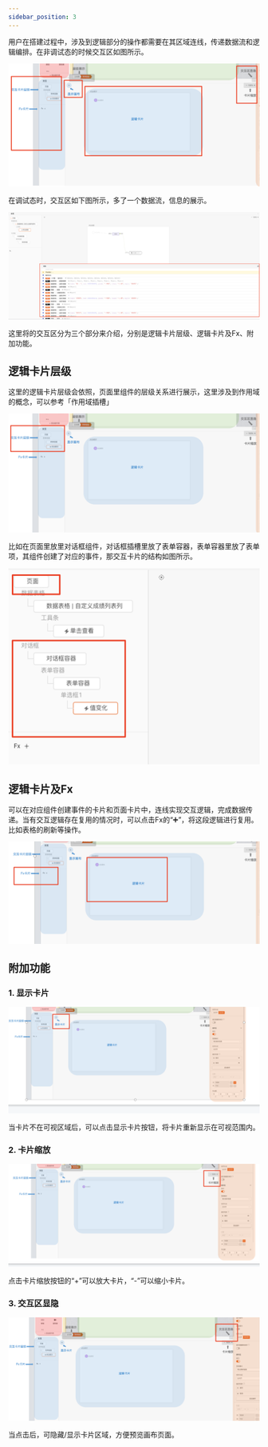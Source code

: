 ```yaml
---
sidebar_position: 3
---
```


用户在搭建过程中，涉及到逻辑部分的操作都需要在其区域连线，传递数据流和逻辑编排。在非调试态的时候交互区如图所示。

![Alt text](img/image.png)

在调试态时，交互区如下图所示，多了一个数据流，信息的展示。

![Alt text](img/image-1.png)

这里将的交互区分为三个部分来介绍，分别是逻辑卡片层级、逻辑卡片及Fx、附加功能。

## 逻辑卡片层级

这里的逻辑卡片层级会依照，页面里组件的层级关系进行展示，这里涉及到作用域的概念，可以参考「作用域插槽」

![Alt text](img/image-2.png)

比如在页面里放里对话框组件，对话框插槽里放了表单容器，表单容器里放了表单项，其组件创建了对应的事件，那交互卡片的结构如图所示。

![Alt text](img/image-3.png)

## 逻辑卡片及Fx

可以在对应组件创建事件的卡片和页面卡片中，连线实现交互逻辑，完成数据传递。当有交互逻辑存在复用的情况时，可以点击Fx的“➕”，将这段逻辑进行复用。比如表格的刷新等操作。

![Alt text](img/image-4.png)

## 附加功能

### 1\. 显示卡片

![Alt text](img/image-5.png)

当卡片不在可视区域后，可以点击显示卡片按钮，将卡片重新显示在可视范围内。

### 2\. 卡片缩放

![Alt text](img/image-6.png)

点击卡片缩放按钮的“+”可以放大卡片，“-”可以缩小卡片。

### 3\. 交互区显隐

![Alt text](img/image-7.png)

当点击后，可隐藏/显示卡片区域，方便预览画布页面。